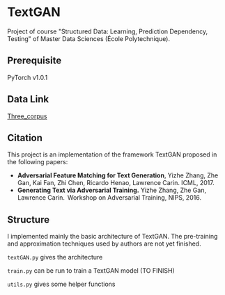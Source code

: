 # TextGAN

Project of course "Structured Data: Learning, Prediction Dependency, Testing" of Master Data Sciences (École Polytechnique).

## Prerequisite

PyTorch v1.0.1

## Data Link

[Three_corpus](https://drive.google.com/open?id=0B52eYWrYWqIpd2o2T1E3aUU0cEk)

## Citation

This project is an implementation of the framework TextGAN proposed in the following papers:

* **Adversarial Feature Matching for Text Generation**,
Yizhe Zhang, Zhe Gan, Kai Fan, Zhi Chen, Ricardo Henao, Lawrence Carin. ICML, 2017.
* **Generating Text via Adversarial Training.**
Yizhe Zhang, Zhe Gan, Lawrence Carin.  Workshop on Adversarial Training, NIPS, 2016.

## Structure

I implemented mainly the basic architecture of TextGAN. The pre-training and approximation techniques used by authors are not yet finished.

`textGAN.py` gives the architecture

`train.py` can be run to train a TextGAN model (TO FINISH)

`utils.py` gives some helper functions
